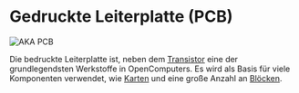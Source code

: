 # Gedruckte Leiterplatte (PCB)

![AKA PCB](oredict:oc:materialCircuitBoardPrinted)

Die bedruckte Leiterplatte ist, neben dem [Transistor](transistor.md) eine der grundlegendsten Werkstoffe in OpenComputers. Es wird als Basis für viele Komponenten verwendet, wie [Karten](card.md) und eine große Anzahl an [Blöcken](../block/index.md).
